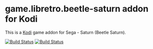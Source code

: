 # game.libretro.beetle-saturn addon for Kodi

This is a [Kodi](http://kodi.tv) game addon for Sega - Saturn (Beetle Saturn).

[![Build Status](https://travis-ci.org/kodi-game/game.libretro.beetle-saturn.svg?branch=master)](https://travis-ci.org/kodi-game/game.libretro.beetle-saturn)
[![Build Status](https://ci.appveyor.com/api/projects/status/github/kodi-game/game.libretro.beetle-saturn?svg=true)](https://ci.appveyor.com/project/kodi-game/game-libretro-beetle-saturn)
